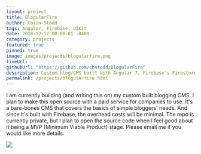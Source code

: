 ```yaml
---
layout: project
title: BlogularFire
author: Colin Stodd
tags: Angular, Firebase, UIKit
date: 2018-12-17 00:00:01 -0400
category: projects
featured: true
pinned: true
image: images/projects/blogularfire.png
liveUrl:
githubUrl: "https://github.com/cbstodd/BlogularFire"
description: Custom blog/CMS built with Angular 7, Firebase's Firestore, Bootstrap 4, ngx-bootstrap and UIKit
permalink: /projects/blogularfire.html
---
```


I am currently building (and writing this on) my custom built blogging CMS. I plan to make this open source with a paid service for companies to use. It's a bare-bones CMS that covers the basics of simple bloggers' needs. And since it's built with Firebase, the overhead costs will be minimal. The repo is currently private, but I plan to open the source code when I feel good about it being a MVP (Minimum Viable Product) stage. Please email me if you would like more details.

<img src="{{ project.image }}" class="image fit">
